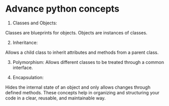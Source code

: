 # Advance python concepts


1. Classes and Objects:

 Classes are blueprints for objects. Objects are instances of classes.

2. Inheritance: 

Allows a child class to inherit attributes and methods from a parent class.

3. Polymorphism:
 Allows different classes to be treated through a common interface.

4. Encapsulation:

 Hides the internal state of an object and only allows changes through defined methods.
These concepts help in organizing and structuring your code in a clear, reusable, and maintainable way.